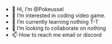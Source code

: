 - 👋 Hi, I’m @Pokeussel
- 👀 I’m interested in coding video game.
- 🌱 I’m currently learning nothing T-T
- 💞️ I’m looking to collaborate on nothing
- 📫 How to reach me email or discord

<!---
Pokeussel/Pokeussel is a ✨ special ✨ repository because its `README.md` (this file) appears on your GitHub profile.
You can click the Preview link to take a look at your changes.
--->
